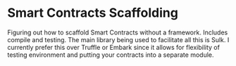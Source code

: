 # Smart Contracts Scaffolding
Figuring out how to scaffold Smart Contracts without a framework. Includes compile and testing. The main library being used to facilitate all this is Sulk. I currently prefer this over Truffle or Embark since it allows for flexibility of testing environment and putting your contracts into a separate module.
